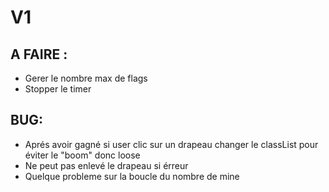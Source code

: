 # V1

## A FAIRE :
- Gerer le nombre max de flags
- Stopper le timer
## BUG:
- Aprés avoir gagné si user clic sur un drapeau changer le classList pour éviter le "boom" donc loose
- Ne peut pas enlevé le drapeau si érreur 
- Quelque probleme sur la boucle du nombre de mine